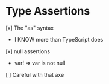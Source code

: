 # Type Assertions

[x] The "as" syntax
  - I KNOW more than TypeScript does

[x] null assertions 
  - var! => var is not null

[ ] Careful with that axe
